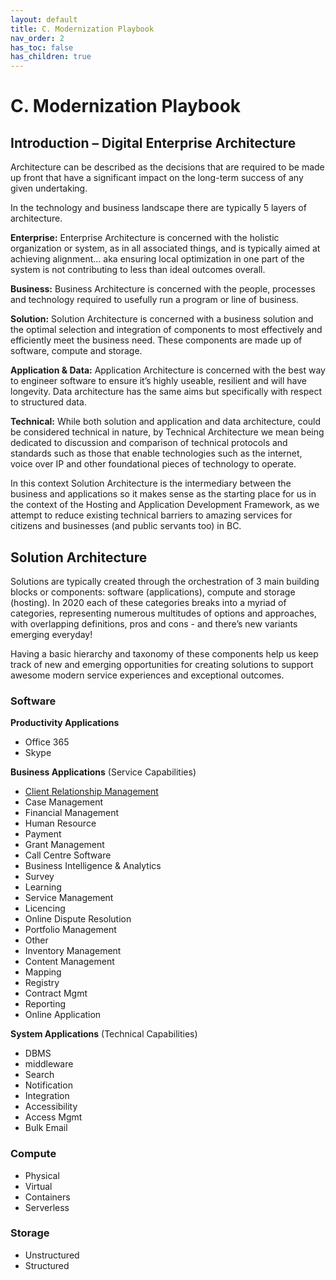 ```yaml
---
layout: default
title: C. Modernization Playbook 
nav_order: 2
has_toc: false
has_children: true
---
```


# C. Modernization Playbook 

## Introduction – Digital Enterprise Architecture 

Architecture can be described as the decisions that are required to be made up front that have a significant impact on the long-term success of any given undertaking. 

In the technology and business landscape there are typically 5 layers of architecture.

**Enterprise:** Enterprise Architecture is concerned with the holistic organization or system, as in all associated things, and is typically aimed at achieving alignment… aka ensuring local optimization in one part of the system is not contributing to less than ideal outcomes overall. 
 
**Business:** Business Architecture is concerned with the people, processes and technology required to usefully run a program or line of business.

**Solution:** Solution Architecture is concerned with a business solution and the optimal selection and integration of components to most effectively and efficiently meet the business need. These components are made up of software, compute and storage. 

**Application & Data:** Application Architecture is concerned with the best way to engineer software to ensure it’s highly useable, resilient and will have longevity. Data architecture has the same aims but specifically with respect to structured data.

**Technical:** While both solution and application and data architecture, could be considered technical in nature, by Technical Architecture we mean being dedicated to discussion and comparison of technical protocols and standards such as those that enable technologies such as the internet, voice over IP and other foundational pieces of technology to operate.  

In this context Solution Architecture is the intermediary between the business and applications so it makes sense as the starting place for us in the context of the Hosting and Application Development Framework, as we attempt to reduce existing technical barriers to amazing services for citizens and businesses (and public servants too) in BC. 

## Solution Architecture 
Solutions are typically created through the orchestration of 3 main building blocks or components: software (applications), compute and storage (hosting). In 2020 each of these categories breaks into a myriad of categories, representing numerous multitudes of options and approaches, with overlapping definitions, pros and cons - and there’s new variants emerging everyday!

Having a basic hierarchy and taxonomy of these components help us keep track of new and emerging opportunities for creating solutions to support awesome modern service experiences and exceptional outcomes. 


### Software
**Productivity Applications**
* Office 365 
* Skype

**Business Applications** (Service Capabilities) 
* [Client Relationship Management](CRM.md)
* Case Management 
* Financial Management
* Human Resource 
* Payment
* Grant Management 
* Call Centre Software
* Business Intelligence & Analytics
* Survey
* Learning
* Service Management
* Licencing 
* Online Dispute Resolution 
* Portfolio Management 
* Other
* Inventory Management 
* Content Management 
* Mapping
* Registry 
* Contract Mgmt
* Reporting
* Online Application

**System Applications** (Technical Capabilities) 
* DBMS
* middleware
* Search
* Notification
* Integration
* Accessibility
* Access Mgmt
* Bulk Email

### Compute 
* Physical
* Virtual 
* Containers
* Serverless 

### Storage 
* Unstructured
* Structured
